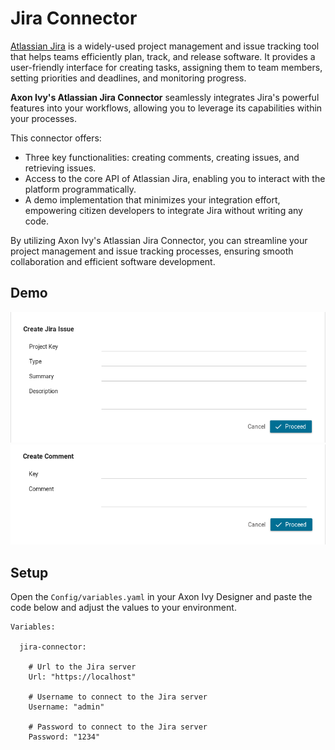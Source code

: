 # Jira Connector

[Atlassian Jira](https://www.atlassian.com/software/jira) is a widely-used project management and issue tracking tool that helps teams efficiently plan, track, and release software. It provides a user-friendly interface for creating tasks, assigning them to team members, setting priorities and deadlines, and monitoring progress.

**Axon Ivy's Atlassian Jira Connector** seamlessly integrates Jira's powerful features into your workflows, allowing you to leverage its capabilities within your processes.

This connector offers:

- Three key functionalities: creating comments, creating issues, and retrieving issues.
- Access to the core API of Atlassian Jira, enabling you to interact with the platform programmatically.
- A demo implementation that minimizes your integration effort, empowering citizen developers to integrate Jira without writing any code.

By utilizing Axon Ivy's Atlassian Jira Connector, you can streamline your project management and issue tracking processes, ensuring smooth collaboration and efficient software development.

## Demo

![jira-connector Demo 1](images/create-issue.png "Create Jira issue")
![jira-connector Demo 2](images/create-comment.png "Craete Jira comment")


## Setup

Open the `Config/variables.yaml` in your Axon Ivy Designer and paste the
code below and adjust the values to your environment.

```
Variables:

  jira-connector:
  
    # Url to the Jira server
    Url: "https://localhost"

    # Username to connect to the Jira server
    Username: "admin"

    # Password to connect to the Jira server
    Password: "1234"
```
